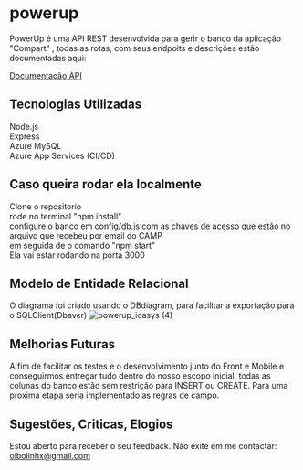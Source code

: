 
# powerup
PowerUp é uma API REST desenvolvida para gerir o banco da aplicação "Compart" , todas as rotas, com seus endpoits e descrições estão documentadas aqui:

[Documentação API](https://documenter.getpostman.com/view/35066383/2sA3QngYjE#6f2f0699-ca5d-4532-a60f-a69ee31166bf)

## Tecnologias Utilizadas
Node.js<br>
Express<br>
Azure MySQL<br>
Azure App Services (CI/CD)

## Caso queira rodar ela localmente
Clone o repositorio<br>
rode no terminal "npm install"<br>
configure o banco em config/db.js com as chaves de acesso que estão no arquivo que recebeu por email do CAMP<br>
em seguida de o comando "npm start"<br>
Ela vai estar rodando na porta 3000<br>

## Modelo de Entidade Relacional
O diagrama foi criado usando o DBdiagram, para facilitar a exportação para o SQLClient(Dbaver)
![powerup_ioasys (4)](https://github.com/Bolinhx/powerup/assets/143739215/f3e87d92-5f2a-44ec-9a6a-bc126dc75521)

## Melhorias Futuras
A fim de facilitar os testes e o desenvolvimento junto do Front e Mobile e conseguirmos entregar tudo dentro do nosso escopo inicial, todas as colunas do banco estão sem restrição para INSERT ou CREATE. Para uma proxima etapa seria implementado as regras de campo.

## Sugestões, Criticas, Elogios
Estou aberto para receber o seu feedback.
Não exite em me contactar: 
oibolinhx@gmail.com



